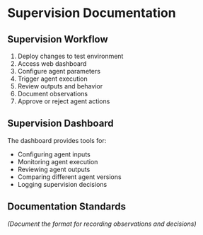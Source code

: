 # Supervision Documentation

## Supervision Workflow

1. Deploy changes to test environment
2. Access web dashboard
3. Configure agent parameters
4. Trigger agent execution
5. Review outputs and behavior
6. Document observations
7. Approve or reject agent actions

## Supervision Dashboard

The dashboard provides tools for:

- Configuring agent inputs
- Monitoring agent execution
- Reviewing agent outputs
- Comparing different agent versions
- Logging supervision decisions

## Documentation Standards

*(Document the format for recording observations and decisions)*
